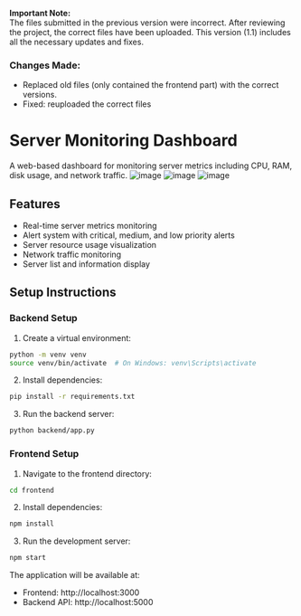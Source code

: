 **Important Note:**  
The files submitted in the previous version were incorrect. After reviewing the project, the correct files have been uploaded. This version (1.1) includes all the necessary updates and fixes.

### Changes Made:
- Replaced old files (only contained the frontend part) with the correct versions.
- Fixed: reuploaded the correct files

# Server Monitoring Dashboard
A web-based dashboard for monitoring server metrics including CPU, RAM, disk usage, and network traffic.
![image](https://github.com/user-attachments/assets/8bce773c-0023-4141-b783-b185f3bafb73)
![image](https://github.com/user-attachments/assets/c8d0386d-f972-4e47-8e8a-1f637e2b28bb)
![image](https://github.com/user-attachments/assets/1245a731-39aa-453f-b0fe-100d1b646519)

## Features

- Real-time server metrics monitoring
- Alert system with critical, medium, and low priority alerts
- Server resource usage visualization
- Network traffic monitoring
- Server list and information display

## Setup Instructions

### Backend Setup

1. Create a virtual environment:
```bash
python -m venv venv
source venv/bin/activate  # On Windows: venv\Scripts\activate
```

2. Install dependencies:
```bash
pip install -r requirements.txt
```

3. Run the backend server:
```bash
python backend/app.py
```

### Frontend Setup

1. Navigate to the frontend directory:
```bash
cd frontend
```

2. Install dependencies:
```bash
npm install
```

3. Run the development server:
```bash
npm start
```

The application will be available at:
- Frontend: http://localhost:3000
- Backend API: http://localhost:5000 
